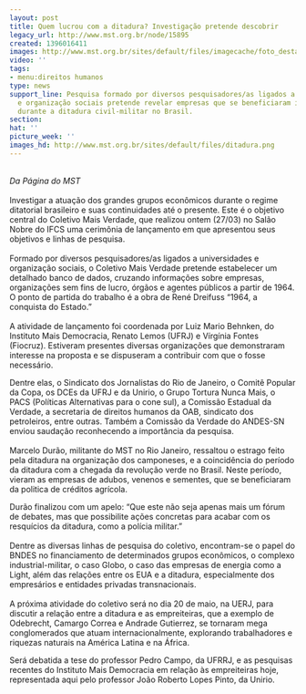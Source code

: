 ```yaml
---
layout: post
title: Quem lucrou com a ditadura? Investigação pretende descobrir
legacy_url: http://www.mst.org.br/node/15895
created: 1396016411
images: http://www.mst.org.br/sites/default/files/imagecache/foto_destaque/ditadura.png
video: ''
tags:
- menu:direitos humanos
type: news
support_line: Pesquisa formado por diversos pesquisadores/as ligados a universidades
  e organização sociais pretende revelar empresas que se beneficiaram ilegalmente
  durante a ditadura civil-militar no Brasil.
section: 
hat: ''
picture_week: ''
images_hd: http://www.mst.org.br/sites/default/files/ditadura.png
---
```

<p><br><em>Da Página do MST</em><br><br>Investigar a atuação dos grandes grupos econômicos durante o regime ditatorial brasileiro e suas continuidades até o presente. Este é o objetivo central do Coletivo Mais Verdade, que realizou ontem (27/03) no Salão Nobre do IFCS uma cerimônia de lançamento em que apresentou seus objetivos e linhas de pesquisa.<br><br>Formado por diversos pesquisadores/as ligados a universidades e organização sociais, o Coletivo Mais Verdade pretende estabelecer um detalhado banco de dados, cruzando informações sobre empresas, organizações sem fins de lucro, órgãos e agentes públicos a partir de 1964. O ponto de partida do trabalho é a obra de René Dreifuss “1964, a conquista do Estado.”<br><br>A atividade de lançamento foi coordenada por Luiz Mario Behnken, do Instituto Mais Democracia, Renato Lemos (UFRJ) e Vírgínia Fontes (Fiocruz). Estiveram presentes diversas organizações que demonstraram interesse na proposta e se dispuseram a contribuir com que o fosse necessário.</p><p>Dentre elas, o Sindicato dos Jornalistas do Rio de Janeiro, o Comitê Popular da Copa, os DCEs da UFRJ e da Unirio, o Grupo Tortura Nunca Mais, o PACS (Políticas Alternativas para o cone sul), a Comissão Estadual da Verdade, a secretaria de direitos humanos da OAB, sindicato dos petroleiros, entre outras. Também a Comissão da Verdade do ANDES-SN enviou saudação reconhecendo a importância da pesquisa.<br><br>Marcelo Durão, militante do MST no Rio Janeiro, ressaltou o estrago feito pela ditadura na organização dos camponeses, e a coincidência do período da ditadura com a chegada da revolução verde no Brasil. Neste período, vieram as empresas de adubos, venenos e sementes, que se beneficiaram da politica de créditos agrícola.</p><p>Durão finalizou com um apelo: “Que este não seja apenas mais um fórum de debates, mas que possibilite ações concretas para acabar com os resquícios da ditadura, como a polícia militar.”<br><br>Dentre as diversas linhas de pesquisa do coletivo, encontram-se o papel do BNDES no financiamento de determinados grupos econômicos, o complexo industrial-militar, o caso Globo, o caso das empresas de energia como a Light, além das relações entre os EUA e a ditadura, especialmente dos empresários e entidades privadas transnacionais.<br><br>A próxima atividade do coletivo será no dia 20 de maio, na UERJ, para discutir a relação entre a ditadura e as empreiteiras, que a exemplo de Odebrecht, Camargo Correa e Andrade Gutierrez, se tornaram mega conglomerados que atuam internacionalmente, explorando trabalhadores e riquezas naturais na América Latina e na África.</p><p>Será debatida a tese do professor Pedro Campo, da UFRRJ, e as pesquisas recentes do Instituto Mais Democracia em relação às empreiteiras hoje, representada aqui pelo professor João Roberto Lopes Pinto, da Unirio.</p>
